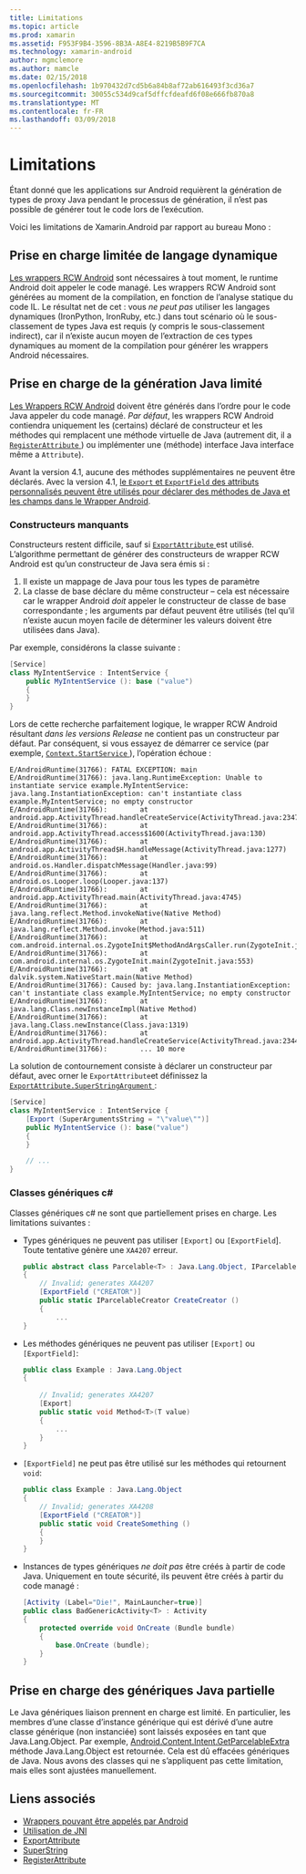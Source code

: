 ```yaml
---
title: Limitations
ms.topic: article
ms.prod: xamarin
ms.assetid: F953F9B4-3596-8B3A-A8E4-8219B5B9F7CA
ms.technology: xamarin-android
author: mgmclemore
ms.author: mamcle
ms.date: 02/15/2018
ms.openlocfilehash: 1b970432d7cd5b6a84b8af72ab616493f3cd36a7
ms.sourcegitcommit: 30055c534d9caf5dffcfdeafd6f08e666fb870a8
ms.translationtype: MT
ms.contentlocale: fr-FR
ms.lasthandoff: 03/09/2018
---
```

# <a name="limitations"></a>Limitations

Étant donné que les applications sur Android requièrent la génération de types de proxy Java pendant le processus de génération, il n’est pas possible de générer tout le code lors de l’exécution.

Voici les limitations de Xamarin.Android par rapport au bureau Mono :


## <a name="limited-dynamic-language-support"></a>Prise en charge limitée de langage dynamique

 [Les wrappers RCW Android](~/android/platform/java-integration/android-callable-wrappers.md) sont nécessaires à tout moment, le runtime Android doit appeler le code managé. Les wrappers RCW Android sont générées au moment de la compilation, en fonction de l’analyse statique du code IL. Le résultat net de cet : vous *ne peut pas* utiliser les langages dynamiques (IronPython, IronRuby, etc.) dans tout scénario où le sous-classement de types Java est requis (y compris le sous-classement indirect), car il n’existe aucun moyen de l’extraction de ces types dynamiques au moment de la compilation pour générer les wrappers Android nécessaires.


## <a name="limited-java-generation-support"></a>Prise en charge de la génération Java limité

[Les Wrappers RCW Android](~/android/platform/java-integration/android-callable-wrappers.md) doivent être générés dans l’ordre pour le code Java appeler du code managé. *Par défaut*, les wrappers RCW Android contiendra uniquement les (certains) déclaré de constructeur et les méthodes qui remplacent une méthode virtuelle de Java (autrement dit, il a [ `RegisterAttribute` ](https://developer.xamarin.com/api/type/Android.Runtime.RegisterAttribute/)) ou implémenter une (méthode) interface Java interface même a `Attribute`).
  
Avant la version 4.1, aucune des méthodes supplémentaires ne peuvent être déclarés. Avec la version 4.1, [le `Export` et `ExportField` des attributs personnalisés peuvent être utilisés pour déclarer des méthodes de Java et les champs dans le Wrapper Android](~/android/platform/java-integration/working-with-jni.md).

### <a name="missing-constructors"></a>Constructeurs manquants

Constructeurs restent difficile, sauf si [ `ExportAttribute` ](https://developer.xamarin.com/api/type/Java.Interop.ExportAttribute) est utilisé. L’algorithme permettant de générer des constructeurs de wrapper RCW Android est qu’un constructeur de Java sera émis si :

1. Il existe un mappage de Java pour tous les types de paramètre
2. La classe de base déclare du même constructeur &ndash; cela est nécessaire car le wrapper Android *doit* appeler le constructeur de classe de base correspondante ; les arguments par défaut peuvent être utilisés (tel qu’il n’existe aucun moyen facile de déterminer les valeurs doivent être utilisées dans Java).

Par exemple, considérons la classe suivante :

```csharp
[Service]
class MyIntentService : IntentService {
    public MyIntentService (): base ("value")
    {
    }
}
```

Lors de cette recherche parfaitement logique, le wrapper RCW Android résultant *dans les versions Release* ne contient pas un constructeur par défaut. Par conséquent, si vous essayez de démarrer ce service (par exemple, [ `Context.StartService` ](https://developer.xamarin.com/api/member/Android.Content.Context.StartService/p/Android.Content.Intent/)), l’opération échoue :

```shell
E/AndroidRuntime(31766): FATAL EXCEPTION: main
E/AndroidRuntime(31766): java.lang.RuntimeException: Unable to instantiate service example.MyIntentService: java.lang.InstantiationException: can't instantiate class example.MyIntentService; no empty constructor
E/AndroidRuntime(31766):        at android.app.ActivityThread.handleCreateService(ActivityThread.java:2347)
E/AndroidRuntime(31766):        at android.app.ActivityThread.access$1600(ActivityThread.java:130)
E/AndroidRuntime(31766):        at android.app.ActivityThread$H.handleMessage(ActivityThread.java:1277)
E/AndroidRuntime(31766):        at android.os.Handler.dispatchMessage(Handler.java:99)
E/AndroidRuntime(31766):        at android.os.Looper.loop(Looper.java:137)
E/AndroidRuntime(31766):        at android.app.ActivityThread.main(ActivityThread.java:4745)
E/AndroidRuntime(31766):        at java.lang.reflect.Method.invokeNative(Native Method)
E/AndroidRuntime(31766):        at java.lang.reflect.Method.invoke(Method.java:511)
E/AndroidRuntime(31766):        at com.android.internal.os.ZygoteInit$MethodAndArgsCaller.run(ZygoteInit.java:786)
E/AndroidRuntime(31766):        at com.android.internal.os.ZygoteInit.main(ZygoteInit.java:553)
E/AndroidRuntime(31766):        at dalvik.system.NativeStart.main(Native Method)
E/AndroidRuntime(31766): Caused by: java.lang.InstantiationException: can't instantiate class example.MyIntentService; no empty constructor
E/AndroidRuntime(31766):        at java.lang.Class.newInstanceImpl(Native Method)
E/AndroidRuntime(31766):        at java.lang.Class.newInstance(Class.java:1319)
E/AndroidRuntime(31766):        at android.app.ActivityThread.handleCreateService(ActivityThread.java:2344)
E/AndroidRuntime(31766):        ... 10 more
```

La solution de contournement consiste à déclarer un constructeur par défaut, avec orner le `ExportAttribute`et définissez la [ `ExportAttribute.SuperStringArgument` ](https://developer.xamarin.com/api/property/Java.Interop.ExportAttribute.SuperArgumentsString/): 

```csharp
[Service]
class MyIntentService : IntentService {
    [Export (SuperArgumentsString = "\"value\"")]
    public MyIntentService (): base("value")
    {
    }

    // ...
}
```


### <a name="generic-c-classes"></a>Classes génériques c#

Classes génériques c# ne sont que partiellement prises en charge. Les limitations suivantes :


-   Types génériques ne peuvent pas utiliser `[Export]` ou `[ExportField`]. Toute tentative génère une `XA4207` erreur.

    ```csharp
    public abstract class Parcelable<T> : Java.Lang.Object, IParcelable
    {
        // Invalid; generates XA4207
        [ExportField ("CREATOR")]
        public static IParcelableCreator CreateCreator ()
        {
            ...
    }
    ```

-   Les méthodes génériques ne peuvent pas utiliser `[Export]` ou `[ExportField]`:

    ```csharp
    public class Example : Java.Lang.Object
    {
        
        // Invalid; generates XA4207
        [Export]
        public static void Method<T>(T value)
        {
            ...
        }
    }
    ```

-   `[ExportField]` ne peut pas être utilisé sur les méthodes qui retournent `void`:

    ```csharp
    public class Example : Java.Lang.Object
    {
        // Invalid; generates XA4208
        [ExportField ("CREATOR")]
        public static void CreateSomething ()
        {
        }
    }
    ```

-   Instances de types génériques _ne doit pas_ être créés à partir de code Java.
    Uniquement en toute sécurité, ils peuvent être créés à partir du code managé :

    ```csharp
    [Activity (Label="Die!", MainLauncher=true)]
    public class BadGenericActivity<T> : Activity
    {
        protected override void OnCreate (Bundle bundle)
        {
            base.OnCreate (bundle);
        }
    }
    ```


## <a name="partial-java-generics-support"></a>Prise en charge des génériques Java partielle

Le Java génériques liaison prennent en charge est limité. En particulier, les membres d’une classe d’instance générique qui est dérivé d’une autre classe générique (non instanciée) sont laissés exposées en tant que Java.Lang.Object. Par exemple, [Android.Content.Intent.GetParcelableExtra](https://developer.xamarin.com/api/member/Android.Content.Intent.GetParcelableExtra/p/System.String/) méthode Java.Lang.Object est retournée. Cela est dû effacées génériques de Java.
Nous avons des classes qui ne s’appliquent pas cette limitation, mais elles sont ajustées manuellement.


## <a name="related-links"></a>Liens associés

- [Wrappers pouvant être appelés par Android](~/android/platform/java-integration/android-callable-wrappers.md)
- [Utilisation de JNI](~/android/platform/java-integration/working-with-jni.md)
- [ExportAttribute](https://developer.xamarin.com/api/type/Java.Interop.ExportAttribute/)
- [SuperString](https://developer.xamarin.com/api/property/Java.Interop.ExportAttribute.SuperArgumentsString/)
- [RegisterAttribute](https://developer.xamarin.com/api/type/Android.Runtime.RegisterAttribute/)

